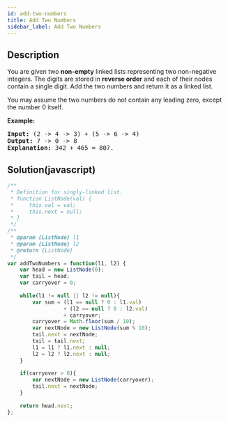 ```yaml
---
id: add-two-numbers
title: Add Two Numbers
sidebar_label: Add Two Numbers
---
```

## Description
<div class="description">
<p>You are given two <b>non-empty</b> linked lists representing two non-negative integers. The digits are stored in <b>reverse order</b> and each of their nodes contain a single digit. Add the two numbers and return it as a linked list.</p>

<p>You may assume the two numbers do not contain any leading zero, except the number 0 itself.</p>

<p><b>Example:</b></p>

<pre>
<b>Input:</b> (2 -&gt; 4 -&gt; 3) + (5 -&gt; 6 -&gt; 4)
<b>Output:</b> 7 -&gt; 0 -&gt; 8
<b>Explanation:</b> 342 + 465 = 807.
</pre>

</div>

## Solution(javascript)
```javascript
/**
 * Definition for singly-linked list.
 * function ListNode(val) {
 *     this.val = val;
 *     this.next = null;
 * }
 */
/**
 * @param {ListNode} l1
 * @param {ListNode} l2
 * @return {ListNode}
 */
var addTwoNumbers = function(l1, l2) {
    var head = new ListNode(0);
    var tail = head;
    var carryover = 0;
    
    while(l1 != null || l2 != null){
        var sum = (l1 == null ? 0 : l1.val) 
                  + (l2 == null ? 0 : l2.val) 
                  + carryover;
        carryover = Math.floor(sum / 10);
        var nextNode = new ListNode(sum % 10);
        tail.next = nextNode;
        tail = tail.next;
        l1 = l1 ? l1.next : null;
        l2 = l2 ? l2.next : null;
    }
    
    if(carryover > 0){
        var nextNode = new ListNode(carryover);
        tail.next = nextNode;
    }
    
    return head.next;
};
```